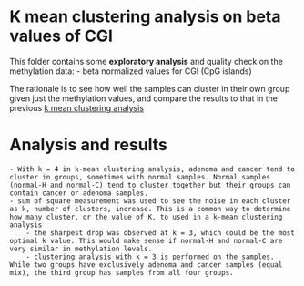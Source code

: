 
# K mean clustering analysis on beta values of CGI 

This folder contains some __exploratory analysis__ and quality check on the methylation data: 
	- beta normalized values for CGI (CpG islands)


The rationale is to see how well the samples can cluster in their own group given just the methylation values, and compare the results to that in the previous [k mean clustering analysis](https://github.com/STAT540-UBC/yy_team01_colorectal-cancer_STAT540_2015/tree/master/analysis_reports/02kmeans)

# Analysis and results 
	- With k = 4 in k-mean clustering analysis, adenoma and cancer tend to cluster in groups, sometimes with normal samples. Normal samples (normal-H and normal-C) tend to cluster together but their groups can contain cancer or adenoma samples. 
	- sum of square measurement was used to see the noise in each cluster as k, number of clusters, increase. This is a common way to determine how many cluster, or the value of K, to used in a k-mean clustering analysis
		- the sharpest drop was observed at k = 3, which could be the most optimal k value. This would make sense if normal-H and normal-C are very similar in methylation levels. 
		- clustering analysis with k = 3 is performed on the samples. While two groups have exclusively adenoma and cancer samples (equal mix), the third group has samples from all four groups. 
